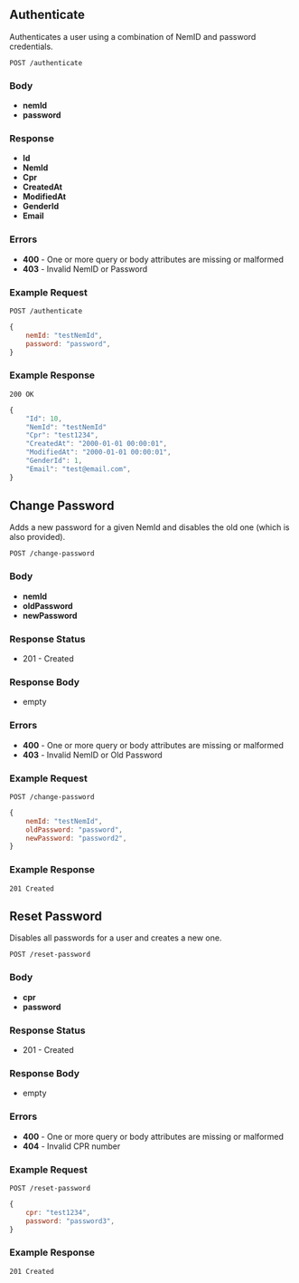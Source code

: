 ## Authenticate
Authenticates a user using a combination of
NemID and password credentials.

`POST /authenticate`

### Body
- **nemId**
- **password**

### Response
- **Id** 
- **NemId**
- **Cpr**
- **CreatedAt** 
- **ModifiedAt** 
- **GenderId** 
- **Email** 

### Errors
- **400** - One or more query or body attributes are missing or malformed
- **403** - Invalid NemID or Password

### Example Request
`POST /authenticate`

```javascript
{
    nemId: "testNemId",
    password: "password",
}
```

### Example Response
`200 OK`

```javascript
{
    "Id": 10,
    "NemId": "testNemId"
    "Cpr": "test1234",
    "CreatedAt": "2000-01-01 00:00:01",
    "ModifiedAt": "2000-01-01 00:00:01",
    "GenderId": 1,
    "Email": "test@email.com",
}
```

## Change Password
Adds a new password for a given NemId and disables the 
old one (which is also provided).

`POST /change-password`

### Body
- **nemId**
- **oldPassword**
- **newPassword**

### Response Status
- 201 - Created

### Response Body
- empty

### Errors
- **400** - One or more query or body attributes are missing or malformed
- **403** - Invalid NemID or Old Password

### Example Request
`POST /change-password`

```javascript
{
    nemId: "testNemId",
    oldPassword: "password",
    newPassword: "password2",
}
```

### Example Response
`201 Created`

## Reset Password
Disables all passwords for a user and
creates a new one.

`POST /reset-password`

### Body
- **cpr**
- **password**

### Response Status
- 201 - Created

### Response Body
- empty

### Errors
- **400** - One or more query or body attributes are missing or malformed
- **404** - Invalid CPR number

### Example Request
`POST /reset-password`

```javascript
{
    cpr: "test1234",
    password: "password3",
}
```

### Example Response
`201 Created`
